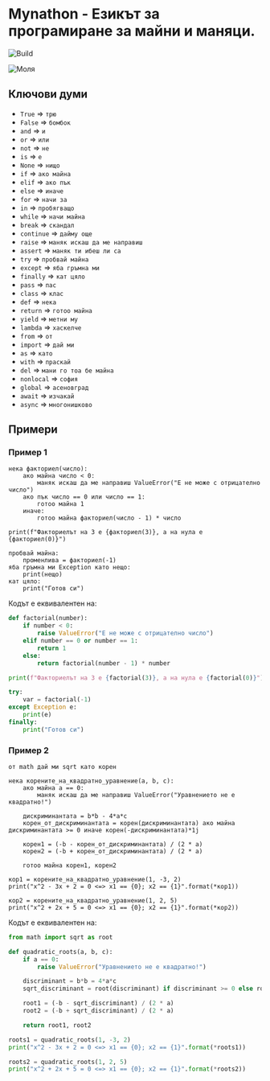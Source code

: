 # Mynathon - Езикът за програмиране за майни и маняци.

![Build](https://github.com/allexks/mython/workflows/Python%20package/badge.svg)

![Моля](https://media.tenor.com/images/139208d8296e1e01a6e3fc41a14d624d/tenor.gif)

## Ключови думи
* `True` => `трю`
* `False` => `бомбок`
* `and` => `и`
* `or` => `или`
* `not` => `не`
* `is` => `е`
* `None` => `нищо`
* `if` => `ако майна`
* `elif` => `ако пък`
* `else` => `иначе`
* `for` => `начи за`
* `in` => `пробягващо`
* `while` => `начи майна`
* `break` => `скандал`
* `continue` => `дайму още`
* `raise` => `маняк искаш да ме направиш`
* `assert` => `маняк ти ибеш ли са`
* `try` => `пробвай майна`
* `except` => `яба гръмна ми`
* `finally` => `кат цяло`
* `pass` => `пас`
* `class` => `клас`
* `def` => `нека`
* `return` => `готоо майна`
* `yield` => `метни му`
* `lambda` => `хаскелче`
* `from` => `от`
* `import` => `дай ми`
* `as` => `като`
* `with` => `праскай`
* `del` => `мани го тоа бе майна`
* `nonlocal` => `софия`
* `global` => `асеновград`
* `await` => `изчакай`
* `async` => `многонишково`

##  Примери
### Пример 1
``` mynathon
нека факториел(число):
    ако майна число < 0:
        маняк искаш да ме направиш ValueError("Е не може с отрицателно число")
    ако пък число == 0 или число == 1:
        готоо майна 1
    иначе:
        готоо майна факториел(число - 1) * число

print(f"Факториелът на 3 е {факториел(3)}, а на нула е {факториел(0)}")

пробвай майна:
    променлива = факториел(-1)
яба гръмна ми Exception като нещо:
    print(нещо)
кат цяло:
    print("Готов си")
```
Кодът е еквивалентен на:
``` python
def factorial(number):
    if number < 0:
        raise ValueError("Е не може с отрицателно число")
    elif number == 0 or number == 1:
        return 1
    else:
        return factorial(number - 1) * number

print(f"Факториелът на 3 е {factorial(3)}, а на нула е {factorial(0)}")

try:
    var = factorial(-1)
except Exception e:
    print(e)
finally:
    print("Готов си")
```
### Пример 2
``` mynathon
от math дай ми sqrt като корен

нека корените_на_квадратно_уравнение(a, b, c):
    ако майна a == 0:
        маняк искаш да ме направиш ValueError("Уравнението не е квадратно!")

    дискриминантата = b*b - 4*a*c
    корен_от_дискриминантата = корен(дискриминантата) ако майна дискриминантата >= 0 иначе корен(-дискриминантата)*1j

    корен1 = (-b - корен_от_дискриминантата) / (2 * a)
    корен2 = (-b + корен_от_дискриминантата) / (2 * a)

    готоо майна корен1, корен2

кор1 = корените_на_квадратно_уравнение(1, -3, 2)
print("x^2 - 3x + 2 = 0 <=> x1 == {0}; x2 == {1}".format(*кор1))

кор2 = корените_на_квадратно_уравнение(1, 2, 5)
print("x^2 + 2x + 5 = 0 <=> x1 == {0}; x2 == {1}".format(*кор2))
```
Кодът е еквивалентен на:
``` python
from math import sqrt as root

def quadratic_roots(a, b, c):
    if a == 0:
        raise ValueError("Уравнението не е квадратно!")

    discriminant = b*b = 4*a*c
    sqrt_discriminant = root(discriminant) if discriminant >= 0 else root(-discriminant)*1j

    root1 = (-b - sqrt_discriminant) / (2 * a)
    root2 = (-b + sqrt_discriminant) / (2 * a)

    return root1, root2

roots1 = quadratic_roots(1, -3, 2)
print("x^2 - 3x + 2 = 0 <=> x1 == {0}; x2 == {1}".format(*roots1))

roots2 = quadratic_roots(1, 2, 5)
print("x^2 + 2x + 5 = 0 <=> x1 == {0}; x2 == {1}".format(*roots2))
```
